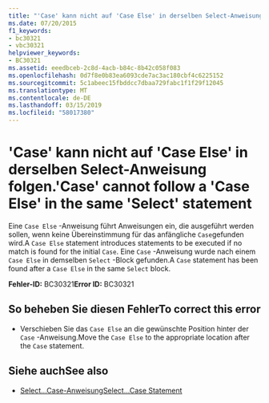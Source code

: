 ```yaml
---
title: "'Case' kann nicht auf 'Case Else' in derselben Select-Anweisung folgen."
ms.date: 07/20/2015
f1_keywords:
- bc30321
- vbc30321
helpviewer_keywords:
- BC30321
ms.assetid: eeedbceb-2c8d-4acb-b84c-8b42c058f083
ms.openlocfilehash: 0d7f8e0b83ea6093cde7ac3ac180cbf4c6225152
ms.sourcegitcommit: 5c1abeec15fbddcc7dbaa729fabc1f1f29f12045
ms.translationtype: MT
ms.contentlocale: de-DE
ms.lasthandoff: 03/15/2019
ms.locfileid: "58017380"
---
```

# <a name="case-cannot-follow-a-case-else-in-the-same-select-statement"></a><span data-ttu-id="74bfe-102">'Case' kann nicht auf 'Case Else' in derselben Select-Anweisung folgen.</span><span class="sxs-lookup"><span data-stu-id="74bfe-102">'Case' cannot follow a 'Case Else' in the same 'Select' statement</span></span>
<span data-ttu-id="74bfe-103">Eine `Case Else` -Anweisung führt Anweisungen ein, die ausgeführt werden sollen, wenn keine Übereinstimmung für das anfängliche `Case`gefunden wird.</span><span class="sxs-lookup"><span data-stu-id="74bfe-103">A `Case Else` statement introduces statements to be executed if no match is found for the initial `Case`.</span></span> <span data-ttu-id="74bfe-104">Eine `Case` -Anweisung wurde nach einem `Case Else` in demselben `Select` -Block gefunden.</span><span class="sxs-lookup"><span data-stu-id="74bfe-104">A `Case` statement has been found after a `Case Else` in the same `Select` block.</span></span>  
  
 <span data-ttu-id="74bfe-105">**Fehler-ID:** BC30321</span><span class="sxs-lookup"><span data-stu-id="74bfe-105">**Error ID:** BC30321</span></span>  
  
## <a name="to-correct-this-error"></a><span data-ttu-id="74bfe-106">So beheben Sie diesen Fehler</span><span class="sxs-lookup"><span data-stu-id="74bfe-106">To correct this error</span></span>  
  
-   <span data-ttu-id="74bfe-107">Verschieben Sie das `Case Else` an die gewünschte Position hinter der `Case` -Anweisung.</span><span class="sxs-lookup"><span data-stu-id="74bfe-107">Move the `Case Else` to the appropriate location after the `Case` statement.</span></span>  
  
## <a name="see-also"></a><span data-ttu-id="74bfe-108">Siehe auch</span><span class="sxs-lookup"><span data-stu-id="74bfe-108">See also</span></span>

- [<span data-ttu-id="74bfe-109">Select...Case-Anweisung</span><span class="sxs-lookup"><span data-stu-id="74bfe-109">Select...Case Statement</span></span>](../../visual-basic/language-reference/statements/select-case-statement.md)
